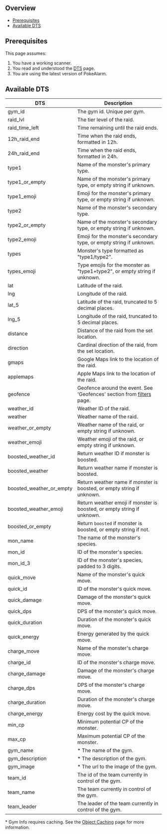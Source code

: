 ## Overview

* [Prerequisites](#prerequisites)
* [Available DTS](#available-dts)

## Prerequisites

This page assumes:

1. You have a working scanner.
2. You read and understood the [DTS](Dynamic-Text-Substitution) page.
3. You are using the latest version of PokeAlarm.

## Available DTS

| DTS              | Description                                             |
|----------------- |-------------------------------------------------------- |
| gym_id           | The gym id. Unique per gym.                             |
| raid_lvl         | The tier level of the raid.                             |
| raid_time_left   | Time remaining until the raid ends.                     |
| 12h_raid_end     | Time when the raid ends, formatted in 12h.              |
| 24h_raid_end     | Time when the raid ends, formatted in 24h.              |
| type1            | Name of the monster's primary type.                     |
| type1_or_empty   | Name of the monster's primary type, or empty string if unknown. |
| type1_emoji      | Emoji for the monster's primary type, or empty string if unknown. |
| type2            | Name of the monster's secondary type.                   |
| type2_or_empty   | Name of the monster's secondary type, or empty string if unknown. |
| type2_emoji      | Emoji for the monster's secondary type, or empty string if unknown. |
| types            | Monster's type formatted as "type1/type2".              |
| types_emoji      | Type emojis for the monster as "type1+type2", or empty string if unknown. |
| lat              | Latitude of the raid.                                   |
| lng              | Longitude of the raid.                                  |
| lat_5            | Latitude of the raid, truncated to 5 decimal places.    |
| lng_5            | Longitude of the raid, truncated to 5 decimal places.   |
| distance         | Distance of the raid from the set location.             |
| direction        | Cardinal direction of the raid, from the set location.  |
| gmaps            | Google Maps link to the location of the raid.           |
| applemaps        | Apple Maps link to the location of the raid.            |
| geofence         | Geofence around the event. See 'Geofences' section from [filters](Filters-Overview#geofence) page.|
| weather_id       | Weather ID of the raid.                                 |
| weather          | Weather name of the raid.                               |
| weather_or_empty | Weather name of the raid, or empty string if unknown.   |
| weather_emoji    | Weather emoji of the raid, or empty string if unknown.  |
| boosted_weather_id | Return weather ID if monster is boosted.              |
| boosted_weather  | Return weather name if monster is boosted.              |
| boosted_weather_or_empty | Return weather name if monster is boosted, or empty string if unknown. |
| boosted_weather_emoji | Return weather emoji if monster is boosted, or empty string if unknown. |
| boosted_or_empty | Return `boosted` if monster is boosted, or empty string if not. |
| mon_name         | The name of the monster's species.                      |
| mon_id           | ID of the monster's species.                            |
| mon_id_3         | ID of the monster's species, padded to 3 digits.        |
| quick_move       | Name of the monster's quick move.                       |                
| quick_id         | ID of the monster's quick move.                         |
| quick_damage     | Damage of the monster's quick move.                     |
| quick_dps        | DPS of the monster's quick move.                        |
| quick_duration   | Duration of the monster's quick move.                   |
| quick_energy     | Energy generated by the quick move.                     |
| charge_move      | Name of the monster's charge move.                      |
| charge_id        | ID of the monster's charge move.                        |
| charge_damage    | Damage of the monster's charge move.                    |
| charge_dps       | DPS of the monster's charge move.                       |
| charge_duration  | Duration of the monster's charge move.                  |
| charge_energy    | Energy cost by the quick move.                          |
| min_cp           | Minimum potential CP of the monster.                    |
| max_cp           | Maximum potential CP of the monster.                    |
| gym_name         | * The name of the gym.                                  |
| gym_description  | * The description of the gym.                           |
| gym_image        | * The url to the image of the gym.                      |
| team_id          | The id of the team currently in control of the gym.     |
| team_name        | The team currently in control of the gym.               |
| team_leader      | The leader of the team currently in control of the gym. |

\* Gym Info requires caching. See the
[Object Caching](Object-Caching) page for more information.
